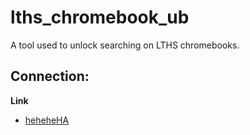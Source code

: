 # lths_chromebook_ub
A tool used to unlock searching on LTHS chromebooks.
## Connection:

**Link**

* [heheheHA](https://s107807.github.io/lths_chromebook_ub/)
